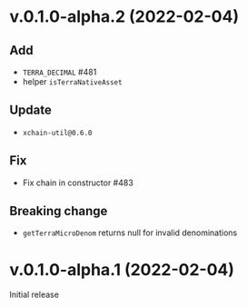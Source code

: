 # v.0.1.0-alpha.2 (2022-02-04)

## Add

- `TERRA_DECIMAL` #481
- helper `isTerraNativeAsset`

## Update

- `xchain-util@0.6.0`

## Fix

- Fix chain in constructor #483

## Breaking change

- `getTerraMicroDenom` returns null for invalid denominations

# v.0.1.0-alpha.1 (2022-02-04)

Initial release
